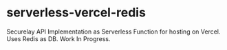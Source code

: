 # serverless-vercel-redis
Securelay API Implementation as Serverless Function for hosting on Vercel. Uses Redis as DB. Work In Progress.
